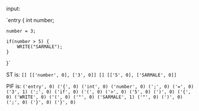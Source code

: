 input:

`entry {
    int number;

    number = 3;

    if(number > 5) {
        WRITE("SARMALE");
    }
}`

ST is:
`[]
[['number', 0], ['3', 0]]
[]
[['5', 0], ['SARMALE', 0]]`

PIF is:
`('entry', 0)
('{', 0)
('int', 0)
('number', 0)
(';', 0)
('=', 0)
('3', 1)
(';', 0)
('if', 0)
('(', 0)
('>', 0)
('5', 0)
(')', 0)
('{', 0)
('WRITE', 0)
('(', 0)
('"', 0)
('SARMALE', 1)
('"', 0)
(')', 0)
(';', 0)
('}', 0)
('}', 0)`

